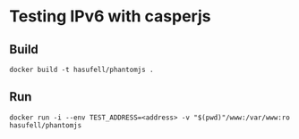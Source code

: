 # Testing IPv6 with casperjs

## Build

`docker build -t hasufell/phantomjs .`

## Run

`docker run -i --env TEST_ADDRESS=<address> -v "$(pwd)"/www:/var/www:ro hasufell/phantomjs`
